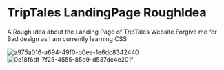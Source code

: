 # TripTales LandingPage RoughIdea
A Rough Idea about the Landing Page of TripTales Website
Forgive me for Bad design as I am currently learning CSS

![a975a016-a694-49f0-b0ee-1e6dc8342440](https://github.com/KamalpreetSingh178/TripTales_LandingPage_RoughIdea/assets/147826488/5a23980d-2714-425c-a269-81abd75ee06c)
![0e18f6df-7f25-4555-85d9-d537dc4e201f](https://github.com/KamalpreetSingh178/TripTales_LandingPage_RoughIdea/assets/147826488/c65976a2-c314-45bf-90e4-0803df7704a6)

